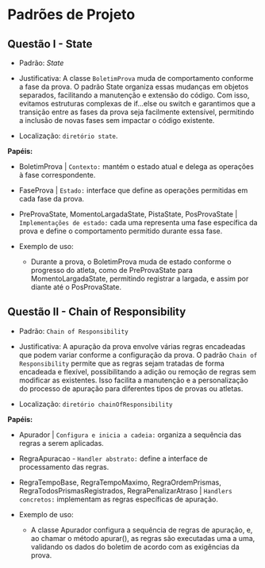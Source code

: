 # Padrões de Projeto

## Questão I - State
- Padrão: *State*

- Justificativa: A classe `BoletimProva` muda de comportamento conforme a fase da prova. O padrão State organiza essas mudanças em objetos separados, facilitando a manutenção e extensão do código. Com isso, evitamos estruturas complexas de if...else ou switch e garantimos que a transição entre as fases da prova seja facilmente extensível, permitindo a inclusão de novas fases sem impactar o código existente.

- Localização: `diretório state`.

**Papéis:**

- BoletimProva | `Contexto:` mantém o estado atual e delega as operações à fase correspondente.

- FaseProva | `Estado:` interface que define as operações permitidas em cada fase da prova.

- PreProvaState, MomentoLargadaState, PistaState, PosProvaState | `Implementações de estado:` cada uma representa uma fase específica da prova e define o comportamento permitido durante essa fase.

- Exemplo de uso:
  - Durante a prova, o BoletimProva muda de estado conforme o progresso do atleta, como de PreProvaState para MomentoLargadaState, permitindo registrar a largada, e assim por diante até o PosProvaState.

## Questão II - Chain of Responsibility
- Padrão: `Chain of Responsibility`

- Justificativa: A apuração da prova envolve várias regras encadeadas que podem variar conforme a configuração da prova. O padrão `Chain of Responsibility` permite que as regras sejam tratadas de forma encadeada e flexível, possibilitando a adição ou remoção de regras sem modificar as existentes. Isso facilita a manutenção e a personalização do processo de apuração para diferentes tipos de provas ou atletas.

- Localização: `diretório chainOfResponsibility`

**Papéis:**

- Apurador | `Configura e inicia a cadeia:` organiza a sequência das regras a serem aplicadas.

- RegraApuracao - `Handler abstrato:` define a interface de processamento das regras.

- RegraTempoBase, RegraTempoMaximo, RegraOrdemPrismas, RegraTodosPrismasRegistrados, RegraPenalizarAtraso | `Handlers concretos:` implementam as regras específicas de apuração.

- Exemplo de uso:
  - A classe Apurador configura a sequência de regras de apuração, e, ao chamar o método apurar(), as regras são executadas uma a uma, validando os dados do boletim de acordo com as exigências da prova.
